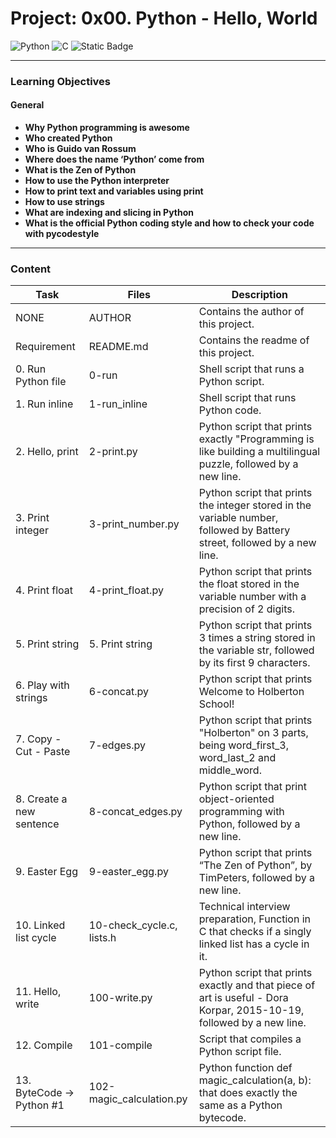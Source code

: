 # Project: 0x00. Python - Hello, World

![Python](https://img.shields.io/badge/python-3670A0?style=for-the-badge&logo=python&logoColor=ffdd54)
![C](https://img.shields.io/badge/C-00599C?style=for-the-badge&logo=c&logoColor=white)
![Static Badge](https://img.shields.io/badge/Shell_Script-black?style=for-the-badge&logo=gnu-bash&logoColor=white)

---

### Learning Objectives

#### **General**
  - **Why Python programming is awesome**
  - **Who created Python**
  - **Who is Guido van Rossum**
  - **Where does the name ‘Python’ come from**
  - **What is the Zen of Python**
  - **How to use the Python interpreter**
  - **How to print text and variables using print**
  - **How to use strings**
  - **What are indexing and slicing in Python**
  - **What is the official Python coding style and how to check your code with pycodestyle**

---

### Content

| Task | Files | Description |
| ----- | ----- | ------ |
| NONE | AUTHOR | Contains the author of this project. |
| Requirement | README.md | Contains the readme of this project. |
| 0. Run Python file | 0-run | Shell script that runs a Python script. |
| 1. Run inline| 1-run_inline | Shell script that runs Python code. |
| 2. Hello, print | 2-print.py | Python script that prints exactly "Programming is like building a multilingual puzzle, followed by a new line. |
| 3. Print integer | 3-print_number.py | Python script that prints the integer stored in the variable number, followed by Battery street, followed by a new line. |
| 4. Print float | 4-print_float.py | Python script that prints the float stored in the variable number with a precision of 2 digits. |
| 5. Print string | 5. Print string | Python script that prints 3 times a string stored in the variable str, followed by its first 9 characters. |
| 6. Play with strings | 6-concat.py | Python script that prints Welcome to Holberton School! |
| 7. Copy - Cut - Paste | 7-edges.py | Python script that prints "Holberton" on 3 parts, being word_first_3, word_last_2 and middle_word. |
| 8. Create a new sentence | 8-concat_edges.py | Python script that print object-oriented programming with Python, followed by a new line. |
| 9. Easter Egg | 9-easter_egg.py | Python script that prints “The Zen of Python”, by TimPeters, followed by a new line. |
| 10. Linked list cycle | 10-check_cycle.c, lists.h | Technical interview preparation, Function in C that checks if a singly linked list has a cycle in it. |
| 11. Hello, write | 100-write.py | Python script that prints exactly and that piece of art is useful - Dora Korpar, 2015-10-19, followed by a new line. |
| 12. Compile | 101-compile | Script that compiles a Python script file. |
| 13. ByteCode -> Python #1 | 102-magic_calculation.py | Python function def magic_calculation(a, b): that does exactly the same as a Python bytecode. |
